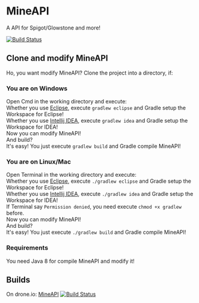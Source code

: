 # MineAPI
A API for Spigot/Glowstone and more!

[![Build Status](https://drone.io/github.com/w67clement/MineAPI/status.png)](https://drone.io/github.com/w67clement/MineAPI/latest)

## Clone and modify MineAPI
Ho, you want modify MineAPI? Clone the project into a directory, if:
### You are on Windows
Open Cmd in the working directory and execute: <br />
Whether you use [Eclipse](http://www.eclipse.org/), execute `gradlew eclipse` and Gradle setup the Workspace for Eclipse! <br />
Whether you use [Intellij IDEA](https://www.jetbrains.com/idea/), execute `gradlew idea` and Gradle setup the Workspace for IDEA! <br />
Now you can modify MineAPI! <br />
And build? <br />
It's easy! You just execute `gradlew build` and Gradle compile MineAPI!
### You are on Linux/Mac
Open Terminal in the working directory and execute: <br />
Whether you use [Eclipse](http://www.eclipse.org/), execute `./gradlew eclipse` and Gradle setup the Workspace for Eclipse! <br />
Whether you use [Intellij IDEA](https://www.jetbrains.com/idea/), execute `./gradlew idea` and Gradle setup the Workspace for IDEA! <br />
If Terminal say `Permission denied`, you need execute `chmod +x gradlew` before. <br />
Now you can modify MineAPI! <br />
And build? <br />
It's easy! You just execute `./gradlew build` and Gradle compile MineAPI!
### Requirements
You need Java 8 for compile MineAPI and modify it!

## Builds
On drone.io: [MineAPI](https://drone.io/github.com/w67clement/MineAPI)
[![Build Status](https://drone.io/github.com/w67clement/MineAPI/status.png)](https://drone.io/github.com/w67clement/MineAPI/latest)